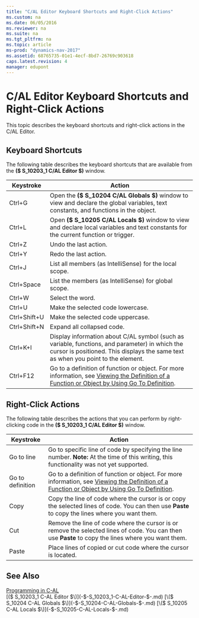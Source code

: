 ```yaml
---
title: "C/AL Editor Keyboard Shortcuts and Right-Click Actions"
ms.custom: na
ms.date: 06/05/2016
ms.reviewer: na
ms.suite: na
ms.tgt_pltfrm: na
ms.topic: article
ms-prod: "dynamics-nav-2017"
ms.assetid: 68765735-01e1-4ecf-8bd7-26769c903618
caps.latest.revision: 4
manager: edupont
---
```

# C/AL Editor Keyboard Shortcuts and Right-Click Actions
This topic describes the keyboard shortcuts and right-click actions in the C/AL Editor.  
  
## Keyboard Shortcuts  
 The following table describes the keyboard shortcuts that are available from the **\($ S\_10203\_1 C/AL Editor $\)** window.  
  
|Keystroke|Action|  
|---------------|------------|  
|Ctrl+G|Open the **\($ S\_10204 C/AL Globals $\)** window to view and declare the global variables, text constants, and functions in the object.|  
|Ctrl+L|Open **\($ S\_10205 C/AL Locals $\)** window to view and declare local variables and text constants for the current function or trigger.|  
|Ctrl+Z|Undo the last action.|  
|Ctrl+Y|Redo the last action.|  
|Ctrl+J|List all members \(as IntelliSense\) for the local scope.|  
|Ctrl+Space|List the members \(as IntelliSense\) for global scope.|  
|Ctrl+W|Select the word.|  
|Ctrl+U|Make the selected code lowercase.|  
|Ctrl+Shift+U|Make the selected code uppercase.|  
|Ctrl+Shift+N|Expand all collapsed code.|  
|Ctrl+K+I|Display information about C/AL symbol \(such as variable, functions, and parameter\) in which the cursor is positioned. This displays the same text as when you point to the element.|  
|Ctrl+F12|Go to a definition of function or object. For more information, see [Viewing the Definition of a Function or Object by Using Go To Definition](Viewing-the-Definition-of-a-Function-or-Object-by-Using-Go-To-Definition.md).|  
  
## Right-Click Actions  
 The following table describes the actions that you can perform by right-clicking code in the **\($ S\_10203\_1 C/AL Editor $\)** window.  
  
|Keystroke|Action|  
|---------------|------------|  
|Go to line|Go to specific line of code by specifying the line number. **Note:**  At the time of this writing, this functionality was not yet supported.|  
|Go to definition|Go to a definition of function or object. For more information, see [Viewing the Definition of a Function or Object by Using Go To Definition](Viewing-the-Definition-of-a-Function-or-Object-by-Using-Go-To-Definition.md).|  
|Copy|Copy the line of code where the cursor is or copy the selected lines of code. You can then use **Paste** to copy the lines where you want them.|  
|Cut|Remove the line of code where the cursor is or remove the selected lines of code. You can then use **Paste** to copy the lines where you want them.|  
|Paste|Place lines of copied or cut code where the cursor is located.|  
  
## See Also  
 [Programming in C-AL](Programming-in-C-AL.md)   
 [\($ S\_10203\_1 C-AL Editor $\)](-$-S_10203_1-C-AL-Editor-$-.md)   
 [\($ S\_10204 C-AL Globals $\)](-$-S_10204-C-AL-Globals-$-.md)   
 [\($ S\_10205 C-AL Locals $\)](-$-S_10205-C-AL-Locals-$-.md)
